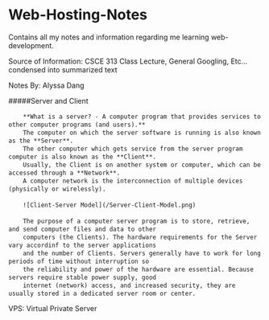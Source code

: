 # Web-Hosting-Notes
Contains all my notes and information regarding me learning web-development.

Source of Information: CSCE 313 Class Lecture, General Googling, Etc... condensed into summarized text

Notes By: Alyssa Dang

#####Server and Client

        **What is a server? - A computer program that provides services to other computer programs (and users).** 
        The computer on which the server software is running is also known as the **Server**.
        The other computer which gets service from the server program computer is also known as the **Client**. 
        Usually, the Client is on another system or computer, which can be accessed through a **Network**.
        A computer network is the interconnection of multiple devices (physically or wirelessly).
        
        ![Client-Server Model](/Server-Client-Model.png)
        
        The purpose of a computer server program is to store, retrieve, and send computer files and data to other 
        computers (the Clients). The hardware requirements for the Server vary accordinf to the server applications 
        and the number of Clients. Servers generally have to work for long periods of time without interruption so 
        the reliability and power of the hardware are essential. Because servers require stable power supply, good 
        internet (network) access, and increased security, they are usually stored in a dedicated server room or center.
        
VPS: Virtual Private Server
